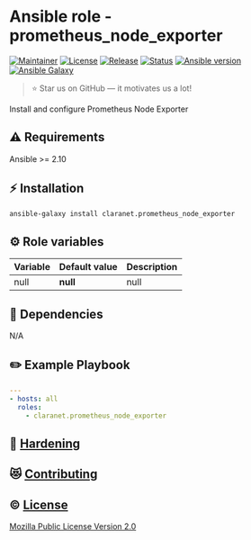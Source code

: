 # Ansible role - prometheus_node_exporter
[![Maintainer](https://img.shields.io/badge/maintained%20by-claranet-e00000?style=flat-square)](https://www.claranet.fr/)
[![License](https://img.shields.io/github/license/claranet/ansible-role-prometheus_node_exporter?style=flat-square)](LICENSE)
[![Release](https://img.shields.io/github/v/release/claranet/ansible-role-prometheus_node_exporter?style=flat-square)](https://github.com/claranet/ansible-role-prometheus_node_exporter/releases)
[![Status](https://img.shields.io/github/workflow/status/claranet/ansible-role-prometheus_node_exporter/Ansible%20Molecule?style=flat-square&label=tests)](https://github.com/claranet/ansible-role-prometheus_node_exporter/actions?query=workflow%3A%22Ansible+Molecule%22)
[![Ansible version](https://img.shields.io/badge/ansible-%3E%3D2.10-black.svg?style=flat-square&logo=ansible)](https://github.com/ansible/ansible)
[![Ansible Galaxy](https://img.shields.io/badge/ansible-galaxy-black.svg?style=flat-square&logo=ansible)](https://galaxy.ansible.com/claranet/prometheus_node_exporter)


> :star: Star us on GitHub — it motivates us a lot!

Install and configure Prometheus Node Exporter

## :warning: Requirements

Ansible >= 2.10

## :zap: Installation

```bash
ansible-galaxy install claranet.prometheus_node_exporter
```

## :gear: Role variables

Variable | Default value | Description
---------|---------------|------------
null     | **null**      | null       

## :arrows_counterclockwise: Dependencies

N/A

## :pencil2: Example Playbook

```yaml
---
- hosts: all
  roles:
    - claranet.prometheus_node_exporter
```

## :closed_lock_with_key: [Hardening](HARDENING.md)

## :heart_eyes_cat: [Contributing](CONTRIBUTING.md)

## :copyright: [License](LICENSE)

[Mozilla Public License Version 2.0](https://www.mozilla.org/en-US/MPL/2.0/)
